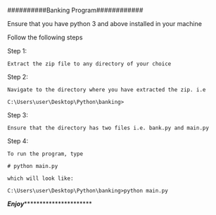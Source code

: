 ##########Banking Program############

Ensure that you have python 3 and above installed in your machine

Follow the following steps 

Step 1:
	
	Extract the zip file to any directory of your choice

Step 2: 
	
	Navigate to the directory where you have extracted the zip. i.e

	C:\Users\user\Desktop\Python\banking>

Step 3:
	
	Ensure that the directory has two files i.e. bank.py and main.py


Step 4:

	To run the program, type

	# python main.py

	which will look like: 

	C:\Users\user\Desktop\Python\banking>python main.py


*****************Enjoy***************************************

